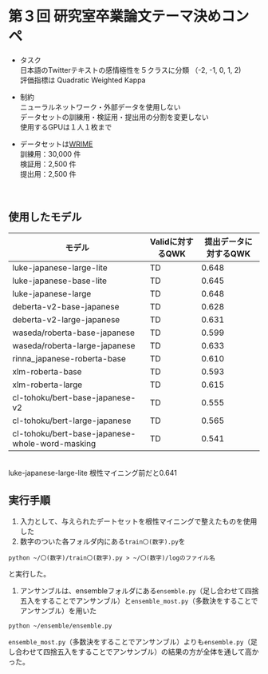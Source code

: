 # 第３回 研究室卒業論文テーマ決めコンペ

- タスク  <br>
日本語のTwitterテキストの感情極性を５クラスに分類 （-2, -1, 0, 1, 2)　<br>
評価指標は Quadratic Weighted Kappa <br>

- 制約 <br>
ニューラルネットワーク・外部データを使用しない <br>
データセットの訓練用・検証用・提出用の分割を変更しない <br>
使用するGPUは１人１枚まで

- データセットは[WRIME](https://github.com/ids-cv/wrime) <br>
訓練用：30,000 件　<br>
検証用：2,500 件　<br>
提出用：2,500 件　<br>
<br>


## 使用したモデル
|  モデル  |  Validに対するQWK  | 提出データに対するQWK |
| ---- | ---- | ---- |
|  luke-japanese-large-lite  |  TD  |  0.648  |
|  luke-japanese-base-lite  |  TD  |  0.645  |
|  luke-japanese-large  |  TD  |  0.648  |
|  deberta-v2-base-japanese  |  TD  |  0.628  |
|  deberta-v2-large-japanese  |  TD  |  0.631  |
|  waseda/roberta-base-japanese  |  TD  |  0.599  |
|  waseda/roberta-large-japanese  |  TD  |  0.633  |
|  rinna_japanese-roberta-base  |  TD  |  0.610  |
|  xlm-roberta-base  |  TD  |  0.593  |
|  xlm-roberta-large  |  TD  |  0.615  |
|  cl-tohoku/bert-base-japanese-v2  |  TD  |  0.555  |
|  cl-tohoku/bert-large-japanese  |  TD  |  0.565  |
|  cl-tohoku/bert-base-japanese-whole-word-masking  |  TD  |  0.541  |
<br>
luke-japanese-large-lite 根性マイニング前だと0.641
<br>


## 実行手順
1. 入力として、与えられたデートセットを根性マイニングで整えたものを使用した
1. 数字のついた各フォルダ内にある`train〇(数字).py`を
  ```
  python ~/〇(数字)/train〇(数字).py > ~/〇(数字)/logのファイル名
  ```
  と実行した。
1. アンサンブルは、ensembleフォルダにある`ensemble.py`（足し合わせて四捨五入をすることでアンサンブル）と`ensemble_most.py`（多数決をすることでアンサンブル）を用いた
  ```
  python ~/ensemble/ensemble.py
  ```
  `ensemble_most.py`（多数決をすることでアンサンブル）よりも`ensemble.py`（足し合わせて四捨五入をすることでアンサンブル）の結果の方が全体を通して高かった。
